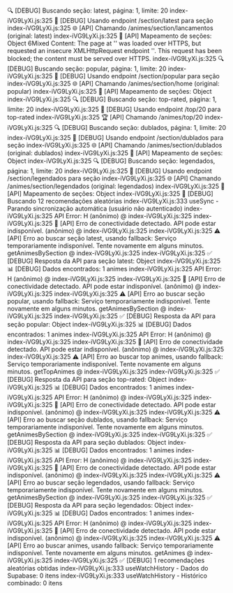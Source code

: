 🔍 [DEBUG] Buscando seção: latest, página: 1, limite: 20
index-iVG9LyXi.js:325 📂 [DEBUG] Usando endpoint /section/latest para seção
index-iVG9LyXi.js:325 🌐 [API] Chamando /animes/section/lancamentos (original: latest)
index-iVG9LyXi.js:325 🔧 [API] Mapeamento de seções: Object
6Mixed Content: The page at '<URL>' was loaded over HTTPS, but requested an insecure XMLHttpRequest endpoint '<URL>'. This request has been blocked; the content must be served over HTTPS.
index-iVG9LyXi.js:325 🔍 [DEBUG] Buscando seção: popular, página: 1, limite: 20
index-iVG9LyXi.js:325 📂 [DEBUG] Usando endpoint /section/popular para seção
index-iVG9LyXi.js:325 🌐 [API] Chamando /animes/section/home (original: popular)
index-iVG9LyXi.js:325 🔧 [API] Mapeamento de seções: Object
index-iVG9LyXi.js:325 🔍 [DEBUG] Buscando seção: top-rated, página: 1, limite: 20
index-iVG9LyXi.js:325 🎯 [DEBUG] Usando endpoint /top/20 para top-rated
index-iVG9LyXi.js:325 🏆 [API] Chamando /animes/top/20
index-iVG9LyXi.js:325 🔍 [DEBUG] Buscando seção: dublados, página: 1, limite: 20
index-iVG9LyXi.js:325 📂 [DEBUG] Usando endpoint /section/dublados para seção
index-iVG9LyXi.js:325 🌐 [API] Chamando /animes/section/dublados (original: dublados)
index-iVG9LyXi.js:325 🔧 [API] Mapeamento de seções: Object
index-iVG9LyXi.js:325 🔍 [DEBUG] Buscando seção: legendados, página: 1, limite: 20
index-iVG9LyXi.js:325 📂 [DEBUG] Usando endpoint /section/legendados para seção
index-iVG9LyXi.js:325 🌐 [API] Chamando /animes/section/legendados (original: legendados)
index-iVG9LyXi.js:325 🔧 [API] Mapeamento de seções: Object
index-iVG9LyXi.js:325 🎲 [DEBUG] Buscando 12 recomendações aleatórias
index-iVG9LyXi.js:333 useSync - Parando sincronização automática (usuário não autenticado)
index-iVG9LyXi.js:325 API Error: H
(anônimo) @ index-iVG9LyXi.js:325
index-iVG9LyXi.js:325 🚨 [API] Erro de conectividade detectado. API pode estar indisponível.
(anônimo) @ index-iVG9LyXi.js:325
index-iVG9LyXi.js:325 ⚠️ [API] Erro ao buscar seção latest, usando fallback: Serviço temporariamente indisponível. Tente novamente em alguns minutos.
getAnimesBySection @ index-iVG9LyXi.js:325
index-iVG9LyXi.js:325 ✅ [DEBUG] Resposta da API para seção latest: Object
index-iVG9LyXi.js:325 📊 [DEBUG] Dados encontrados: 1 animes
index-iVG9LyXi.js:325 API Error: H
(anônimo) @ index-iVG9LyXi.js:325
index-iVG9LyXi.js:325 🚨 [API] Erro de conectividade detectado. API pode estar indisponível.
(anônimo) @ index-iVG9LyXi.js:325
index-iVG9LyXi.js:325 ⚠️ [API] Erro ao buscar seção popular, usando fallback: Serviço temporariamente indisponível. Tente novamente em alguns minutos.
getAnimesBySection @ index-iVG9LyXi.js:325
index-iVG9LyXi.js:325 ✅ [DEBUG] Resposta da API para seção popular: Object
index-iVG9LyXi.js:325 📊 [DEBUG] Dados encontrados: 1 animes
index-iVG9LyXi.js:325 API Error: H
(anônimo) @ index-iVG9LyXi.js:325
index-iVG9LyXi.js:325 🚨 [API] Erro de conectividade detectado. API pode estar indisponível.
(anônimo) @ index-iVG9LyXi.js:325
index-iVG9LyXi.js:325 ⚠️ [API] Erro ao buscar top animes, usando fallback: Serviço temporariamente indisponível. Tente novamente em alguns minutos.
getTopAnimes @ index-iVG9LyXi.js:325
index-iVG9LyXi.js:325 ✅ [DEBUG] Resposta da API para seção top-rated: Object
index-iVG9LyXi.js:325 📊 [DEBUG] Dados encontrados: 1 animes
index-iVG9LyXi.js:325 API Error: H
(anônimo) @ index-iVG9LyXi.js:325
index-iVG9LyXi.js:325 🚨 [API] Erro de conectividade detectado. API pode estar indisponível.
(anônimo) @ index-iVG9LyXi.js:325
index-iVG9LyXi.js:325 ⚠️ [API] Erro ao buscar seção dublados, usando fallback: Serviço temporariamente indisponível. Tente novamente em alguns minutos.
getAnimesBySection @ index-iVG9LyXi.js:325
index-iVG9LyXi.js:325 ✅ [DEBUG] Resposta da API para seção dublados: Object
index-iVG9LyXi.js:325 📊 [DEBUG] Dados encontrados: 1 animes
index-iVG9LyXi.js:325 API Error: H
(anônimo) @ index-iVG9LyXi.js:325
index-iVG9LyXi.js:325 🚨 [API] Erro de conectividade detectado. API pode estar indisponível.
(anônimo) @ index-iVG9LyXi.js:325
index-iVG9LyXi.js:325 ⚠️ [API] Erro ao buscar seção legendados, usando fallback: Serviço temporariamente indisponível. Tente novamente em alguns minutos.
getAnimesBySection @ index-iVG9LyXi.js:325
index-iVG9LyXi.js:325 ✅ [DEBUG] Resposta da API para seção legendados: Object
index-iVG9LyXi.js:325 📊 [DEBUG] Dados encontrados: 1 animes
index-iVG9LyXi.js:325 API Error: H
(anônimo) @ index-iVG9LyXi.js:325
index-iVG9LyXi.js:325 🚨 [API] Erro de conectividade detectado. API pode estar indisponível.
(anônimo) @ index-iVG9LyXi.js:325
index-iVG9LyXi.js:325 ⚠️ [API] Erro ao buscar animes, usando fallback: Serviço temporariamente indisponível. Tente novamente em alguns minutos.
getAnimes @ index-iVG9LyXi.js:325
index-iVG9LyXi.js:325 ✅ [DEBUG] 1 recomendações aleatórias obtidas
index-iVG9LyXi.js:333 useWatchHistory - Dados do Supabase: 0 itens
index-iVG9LyXi.js:333 useWatchHistory - Histórico combinado: 0 itens
